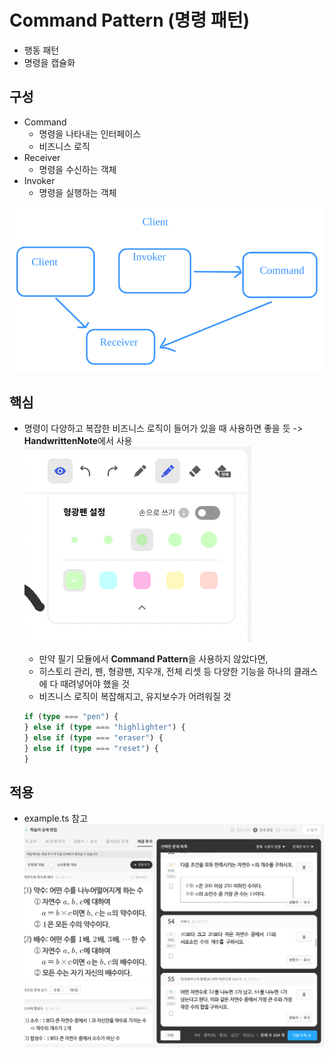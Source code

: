 # Command Pattern (명령 패턴)

- 행동 패턴
- 명령을 캡슐화

## 구성

- Command
  - 명령을 나타내는 인터페이스
  - 비즈니스 로직
- Receiver
  - 명령을 수신하는 객체
- Invoker
  - 명령을 실행하는 객체

![관계도](c939005d-9b14-4a42-c331-062e023d1aa2.svg)

## 핵심

- 명령이 다양하고 복잡한 비즈니스 로직이 들어가 있을 때 사용하면 좋을 듯
  -> **HandwrittenNote**에서 사용
  ![필기설정](스크린샷%202024-07-02%20오후%2011.52.34.png)

  - 만약 필기 모듈에서 **Command Pattern**을 사용하지 않았다면,
  - 히스토리 관리, 펜, 형광팬, 지우개, 전체 리셋 등 다양한 기능을 하나의 클래스에 다 때려넣어야 했을 것
  - 비즈니스 로직이 복잡해지고, 유지보수가 어려워질 것

  ```ts
  if (type === "pen") {
  } else if (type === "highlighter") {
  } else if (type === "eraser") {
  } else if (type === "reset") {
  }
  ```

## 적용

- example.ts 참고
  ![선생님앱 - 학습지 상세 편집](스크린샷%202024-07-03%20오전%2012.48.41.png)

